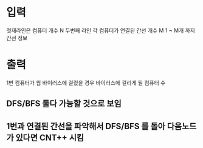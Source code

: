 # 입력 
첫재라인은 컴퓨터 개수  N
두번째 라인 각 컴퓨터가 연결된 간선 개수 M
1 ~ M개 까지 간선 정보 

# 출력
1번 컴퓨터가 웜 바이러스에 걸렸을 경우 바이러스에 걸리게 될 컴퓨터 수 

## DFS/BFS 둘다 가능할 것으로 보임 
## 1번과 연결된 간선을 파악해서 DFS/BFS 를 돌아 다음노드가 있다면 CNT++ 시킴
